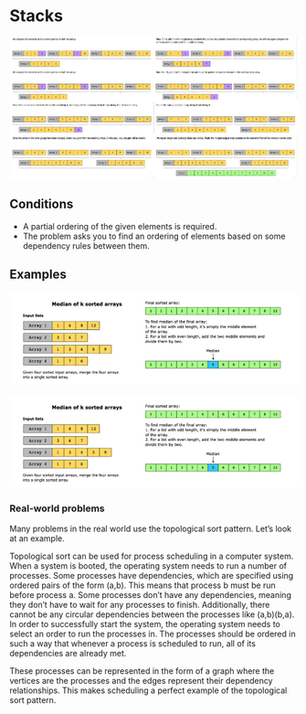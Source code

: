 # Stacks


![](../../../../../img/14.47.43.png)


## Conditions

- A partial ordering of the given elements is required.
- The problem asks you to find an ordering of elements based on some dependency rules between them.

## Examples

![](../../../../../img/14.24.44.png)

![](../../../../../img/14.24.44.png)

### Real-world problems

Many problems in the real world use the topological sort pattern. Let’s look at an example.

Topological sort can be used for process scheduling in a computer system. When a system is booted, the operating system needs to run a number of processes. Some processes have dependencies, which are specified using ordered pairs of the form (a,b). This means that process b must be run before process a. Some processes don’t have any dependencies, meaning they don’t have to wait for any processes to finish. Additionally, there cannot be any circular dependencies between the processes like (a,b)(b,a). In order to successfully start the system, the operating system needs to select an order to run the processes in. The processes should be ordered in such a way that whenever a process is scheduled to run, all of its dependencies are already met.

These processes can be represented in the form of a graph where the vertices are the processes and the edges represent their dependency relationships. This makes scheduling a perfect example of the topological sort pattern.